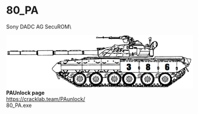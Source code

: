 # 80_PA
Sony DADC AG SecuROM\

![80pa](t80.PNG)\
**PAUnlock page**\
https://cracklab.team/PAunlock/
\
80_PA.exe
